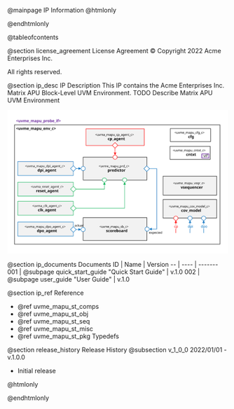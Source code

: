 @mainpage IP Information
@htmlonly
<div class="autonumbering">
@endhtmlonly



@tableofcontents



@section license_agreement License Agreement
© Copyright 2022 Acme Enterprises Inc.

All rights reserved.



@section ip_desc IP Description
This IP contains the Acme Enterprises Inc. Matrix APU Block-Level UVM Environment.
TODO Describe Matrix APU UVM Environment

![uvme_mapu_env_c Block Diagram](env_block_diagram.svg)


@section ip_documents Documents
ID | Name | Version
-- | ---- | -------
001 | @subpage quick_start_guide "Quick Start Guide" | v.1.0
002 | @subpage user_guide "User Guide" | v.1.0


@section ip_ref Reference
 * @ref uvme_mapu_st_comps
 * @ref uvme_mapu_st_obj
 * @ref uvme_mapu_st_seq
 * @ref uvme_mapu_st_misc
 * @ref uvme_mapu_st_pkg Typedefs


@section release_history Release History
@subsection v_1_0_0 2022/01/01 - v.1.0.0
- Initial release



@htmlonly
</div>
@endhtmlonly